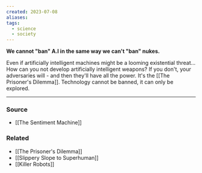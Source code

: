```yaml
---
created: 2023-07-08
aliases: 
tags:
  - science
  - society
---
```

**We cannot "ban" A.I in the same way we can't "ban" nukes.**

Even if artificially intelligent machines might be a looming existential threat... How can you not develop artificially intelligent weapons? If you don't, your adversaries will - and then they'll have all the power. It's the [[The Prisoner's Dilemma]]. Technology cannot be banned, it can only be explored.

---

### Source
- [[The Sentiment Machine]]

### Related
- [[The Prisoner's Dilemma]] 
- [[Slippery Slope to Superhuman]] 
- [[Killer Robots]]